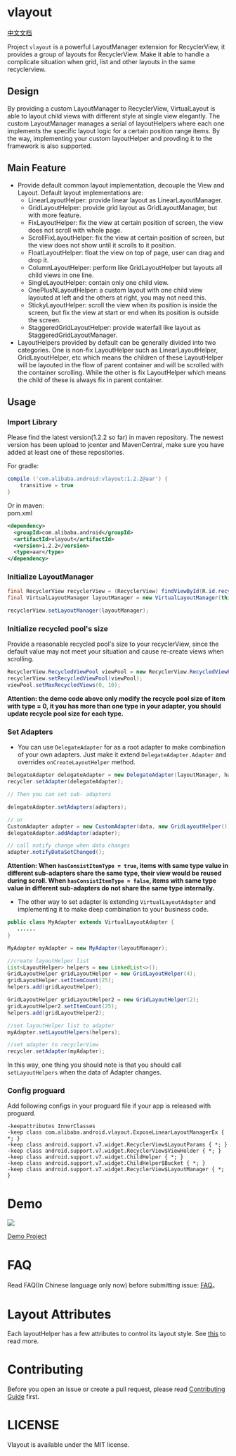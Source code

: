 # vlayout

[中文文档](README-ch.md)

Project `vlayout` is a powerful LayoutManager extension for RecyclerView, it provides a group of layouts for RecyclerView. Make it able to handle a complicate situation when grid, list and other layouts in the same recyclerview.

## Design

By providing a custom LayoutManager to RecyclerView, VirtualLayout is able to layout child views with different style at single view elegantly. The custom LayoutManager manages a serial of layoutHelpers where each one implements the specific layout logic for a certain position range items. By the way, implementing your custom layoutHelper and provding it to the framework is also supported.

## Main Feature
* Provide default common layout implementation, decouple the View and Layout. Default layout implementations are:
	* LinearLayoutHelper: provide linear layout as LinearLayoutManager.
	* GridLayoutHelper: provide grid layout as GridLayoutManager, but with more feature.
	* FixLayoutHelper: fix the view at certain position of screen, the view does not scroll with whole page.
	* ScrollFixLayoutHelper: fix the view at certain position of screen, but the view does not show until it scrolls to it position.
	* FloatLayoutHelper: float the view on top of page, user can drag and drop it.
	* ColumnLayoutHelper: perform like GridLayoutHelper but layouts all child views in one line.
	* SingleLayoutHelper: contain only one child view.
	* OnePlusNLayoutHelper: a custom layout with one child view layouted at left and the others at right, you may not need this.
	* StickyLayoutHelper: scroll the view when its position is inside the screen, but fix the view at start or end when its position is outside the screen.
	* StaggeredGridLayoutHelper: provide waterfall like layout as StaggeredGridLayoutManager.
* LayoutHelpers provided by default can be generally divided into two categories. One is non-fix LayoutHelper such as LinearLayoutHelper, GridLayoutHelper, etc which means the children of these LayoutHelper will be layouted in the flow of parent container and will be scrolled with the container scrolling. While the other is fix LayoutHelper which means the child of these is always fix in parent container.


## Usage

### Import Library

Please find the latest version(1.2.2 so far) in maven repository. The newest version has been upload to jcenter and MavenCentral, make sure you have added at least one of these repositories.

For gradle:
``` gradle
compile ('com.alibaba.android:vlayout:1.2.2@aar') {
	transitive = true
}
```

Or in maven:  
pom.xml
``` xml
<dependency>
  <groupId>com.alibaba.android</groupId>
  <artifactId>vlayout</artifactId>
  <version>1.2.2</version>
  <type>aar</type>
</dependency>
```

### Initialize LayoutManager
``` java
final RecyclerView recyclerView = (RecyclerView) findViewById(R.id.recycler_view);
final VirtualLayoutManager layoutManager = new VirtualLayoutManager(this);

recyclerView.setLayoutManager(layoutManager);
```

### Initialize recycled pool's size
Provide a reasonable recycled pool's size to your recyclerView, since the default value may not meet your situation and cause re-create views when scrolling.

``` java
RecyclerView.RecycledViewPool viewPool = new RecyclerView.RecycledViewPool();
recyclerView.setRecycledViewPool(viewPool);
viewPool.setMaxRecycledViews(0, 10);
```

**Attention: the demo code above only modify the recycle pool size of item with type = 0, it you has more than one type in your adapter, you should update recycle pool size for each type.**

### Set Adapters

* You can use `DelegateAdapter` for as a root adapter to make combination of your own adapters. Just make it extend ```DelegateAdapter.Adapter``` and overrides ```onCreateLayoutHelper``` method.

``` java
DelegateAdapter delegateAdapter = new DelegateAdapter(layoutManager, hasConsistItemType);
recycler.setAdapter(delegateAdapter);

// Then you can set sub- adapters

delegateAdapter.setAdapters(adapters);

// or
CustomAdapter adapter = new CustomAdapter(data, new GridLayoutHelper());
delegateAdapter.addAdapter(adapter);

// call notify change when data changes
adapter.notifyDataSetChanged();

```

**Attention: When `hasConsistItemType = true`, items with same type value in different sub-adapters share the same type, their view would be reused during scroll. When `hasConsistItemType = false`, items with same type value in different sub-adapters do not share the same type internally.**

* The other way to set adapter is extending ```VirtualLayoutAdapter``` and implementing it to make deep combination to your business code.

``` java
public class MyAdapter extends VirtualLayoutAdapter {
   ......
}

MyAdapter myAdapter = new MyAdapter(layoutManager);

//create layoutHelper list
List<LayoutHelper> helpers = new LinkedList<>();
GridLayoutHelper gridLayoutHelper = new GridLayoutHelper(4);
gridLayoutHelper.setItemCount(25);
helpers.add(gridLayoutHelper);

GridLayoutHelper gridLayoutHelper2 = new GridLayoutHelper(2);
gridLayoutHelper2.setItemCount(25);
helpers.add(gridLayoutHelper2);

//set layoutHelper list to adapter
myAdapter.setLayoutHelpers(helpers);

//set adapter to recyclerView
recycler.setAdapter(myAdapter);

```

In this way, one thing you should note is that you should call ```setLayoutHelpers``` when the data of Adapter changes.

### Config proguard

Add following configs in your proguard file if your app is released with proguard.

```
-keepattributes InnerClasses
-keep class com.alibaba.android.vlayout.ExposeLinearLayoutManagerEx { *; }
-keep class android.support.v7.widget.RecyclerView$LayoutParams { *; }
-keep class android.support.v7.widget.RecyclerView$ViewHolder { *; }
-keep class android.support.v7.widget.ChildHelper { *; }
-keep class android.support.v7.widget.ChildHelper$Bucket { *; }
-keep class android.support.v7.widget.RecyclerView$LayoutManager { *; }
```

# Demo

![](http://img3.tbcdn.cn/L1/461/1/1b9bfb42009047f75cee08ae741505de2c74ac0a)

[Demo Project](https://github.com/alibaba/vlayout/tree/master/examples)

# FAQ

Read FAQ(In Chinese language only now) before submitting issue: [FAQ](docs/VLayoutFAQ.md)。

# Layout Attributes

Each layoutHelper has a few attributes to control its layout style. See [this](docs/ATTRIBUTES.md) to read more.

# Contributing

Before you open an issue or create a pull request, please read [Contributing Guide](CONTRIBUTING.md) first.

# LICENSE

Vlayout is available under the MIT license.
